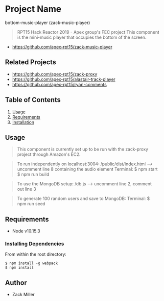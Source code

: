 # Project Name

bottom-music-player (zack-music-player)

> RPT15 Hack Reactor 2019 - Apex group's FEC project
This component is the mini-music player that occupies the bottom of the screen.

  - https://github.com/apex-rpt15/zack-music-player

## Related Projects

  - https://github.com/apex-rpt15/zack-proxy
  - https://github.com/apex-rpt15/alastair-track-player
  - https://github.com/apex-rpt15/ryan-comments

## Table of Contents

1. [Usage](#Usage)
2. [Requirements](#requirements)
3. [Installation](#installation)

## Usage

> This component is currently set up to be run with the zack-proxy project through Amazon's EC2.

> To run independently on localhost:3004:
	/public/dist/index.html --> uncomment line 8 containing the audio element
      Terminal: $ npm start
                $ npm run build

> To use the MongoDB setup:
      /db.js --> uncomment line 2, comment out line 3

> To generate 100 random users and save to MongoDB:
      Terminal: $ npm run seed

## Requirements

- Node v10.15.3

### Installing Dependencies

From within the root directory:

```
$ npm install -g webpack
$ npm install
```
## Author

- Zack Miller

